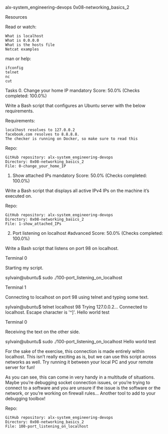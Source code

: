 alx-system_engineering-devops
0x08-networking_basics_2

Resources

Read or watch:

    What is localhost
    What is 0.0.0.0
    What is the hosts file
    Netcat examples

man or help:

    ifconfig
    telnet
    nc
    cut





Tasks
0. Change your home IP
mandatory
Score: 50.0% (Checks completed: 100.0%)

Write a Bash script that configures an Ubuntu server with the below requirements.

Requirements:

    localhost resolves to 127.0.0.2
    facebook.com resolves to 8.8.8.8.
    The checker is running on Docker, so make sure to read this


Repo:

    GitHub repository: alx-system_engineering-devops
    Directory: 0x08-networking_basics_2
    File: 0-change_your_home_IP




1. Show attached IPs
mandatory
Score: 50.0% (Checks completed: 100.0%)

Write a Bash script that displays all active IPv4 IPs on the machine it’s executed on.

Repo:

    GitHub repository: alx-system_engineering-devops
    Directory: 0x08-networking_basics_2
    File: 1-show_attached_IPs




2. Port listening on localhost
#advanced
Score: 50.0% (Checks completed: 100.0%)

Write a Bash script that listens on port 98 on localhost.

Terminal 0

Starting my script.

sylvain@ubuntu$ sudo ./100-port_listening_on_localhost

Terminal 1

Connecting to localhost on port 98 using telnet and typing some text.

sylvain@ubuntu$ telnet localhost 98
Trying 127.0.0.2...
Connected to localhost.
Escape character is '^]'.
Hello world
test

Terminal 0

Receiving the text on the other side.

sylvain@ubuntu$ sudo ./100-port_listening_on_localhost
Hello world
test

For the sake of the exercise, this connection is made entirely within localhost. This isn’t really exciting as is, but we can use this script across networks as well. Try running it between your local PC and your remote server for fun!

As you can see, this can come in very handy in a multitude of situations. Maybe you’re debugging socket connection issues, or you’re trying to connect to a software and you are unsure if the issue is the software or the network, or you’re working on firewall rules… Another tool to add to your debugging toolbox!

Repo:

    GitHub repository: alx-system_engineering-devops
    Directory: 0x08-networking_basics_2
    File: 100-port_listening_on_localhost


